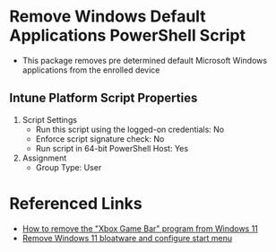# Remove Windows Default Applications PowerShell Script

* This package removes pre determined default Microsoft Windows applications from the enrolled device

## Intune Platform Script Properties

1. Script Settings 
    * Run this script using the logged-on credentials: No
    * Enforce script signature check: No
    * Run script in 64-bit PowerShell Host: Yes
2. Assignment
    * Group Type: User

# Referenced Links

* [How to remove the "Xbox Game Bar" program from Windows 11](https://answers.microsoft.com/en-us/windows/forum/all/how-do-i-totally-remove-the-xbox-game-bar-program/912ea254-0bcd-491c-9a8a-385c74e399d5)
* [Remove Windows 11 bloatware and configure start menu](https://github.com/letsdoautomation/windows-configuration-designer/tree/main/Remove%20Windows%2011%20bloatware%20and%20configure%20start%20menu)